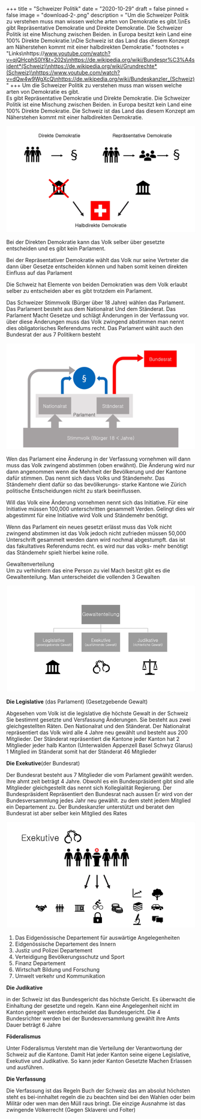 +++
title = "Schweizer Politik"
date = "2020-10-29"
draft = false
pinned = false
image = "download-2-.png"
description = "Um die Schweizer Politik zu verstehen muss man wissen welche arten von Demokratie es gibt.\\\nEs gibt  Repräsentative Demokratie  und  Direkte Demokratie. Die Schweizer Politik ist eine Mischung zwischen Beiden. in Europa besitzt kein Land eine 100%  Direkte Demokratie.\nDie Schweiz ist das Land das diesem Konzept am Näherstehen kommt mit einer halbdirekten Demokratie."
footnotes = "Links\nhttps://www.youtube.com/watch?v=qjQHcphS0lY&t=202s\nhttps://de.wikipedia.org/wiki/Bundespr%C3%A4sident*(Schweiz)\nhttps://de.wikipedia.org/wiki/Grundrechte*(Schweiz)\nhttps://www.youtube.com/watch?v=dQw4w9WgXcQ\nhttps://de.wikipedia.org/wiki/Bundeskanzler_(Schweiz)"
+++
Um die Schweizer Politik zu verstehen muss man wissen welche arten von Demokratie es gibt.\
Es gibt  Repräsentative Demokratie  und  Direkte Demokratie. Die Schweizer Politik ist eine Mischung zwischen Beiden. in Europa besitzt kein Land eine 100%  Direkte Demokratie.
Die Schweiz ist das Land das diesem Konzept am Näherstehen kommt mit einer halbdirekten Demokratie.

![](screenshot-50-.png)

Bei der Direkten Demokratie kann das Volk selber über gesetzte entscheiden und es gibt kein Parlament.

Bei der Repräsentativer Demokratie wählt das Volk nur seine Vertreter die dann über Gesetze entscheiden können und haben somit keinen direkten Einfluss auf das Parlament

Die Schweiz hat Elemente von beiden Demokratien was dem Volk erlaubt selber zu entscheiden aber es gibt trotzdem ein Parlament. 

Das Schweizer Stimmvolk (Bürger über 18 Jahre) wählen das Parlament. Das Parlament besteht aus dem Nationalrat Und dem Ständerat. Das Parlament Macht Gesetze und schlägt Änderungen in der Verfassung vor. über diese Änderungen muss das Volk zwingend abstimmen man nennt dies obligatorisches Referendums recht. Das Parlament wählt auch den Bundesrat der aus 7 Politikern besteht

![](screenshot-51-.png)

Wen das Parlament eine Änderung in der Verfassung vornehmen will dann muss das Volk zwingend abstimmen (oben erwähnt). Die Änderung wird nur dann angenommen wenn die Mehrheit der Bevölkerung und der Kantone dafür stimmen.  Das nennt sich dass Volks und Ständemehr. Das Ständemehr dient dafür so das bevölkerungs- starke Kantone wie Zürich politische Entscheidungen nicht zu stark beeinflussen.

Will das Volk eine Änderung vornehmen nennt sich das Initiative. Für eine Initiative müssen 100,000 unterschritten gesammelt Verden. Gelingt dies wir abgestimmt für eine Initiative wird Volk und Ständemehr benötigt.

Wenn das Parlament ein neues gesetzt erlässt muss das Volk nicht zwingend abstimmen ist das Volk jedoch nicht zufrieden müssen 50,000 Unterschrift gesammelt werden dann wird nochmal abgestumpft. das ist das fakultatives Referendums recht. es wird nur das volks- mehr benötigt das Ständemehr spielt hierbei keine rolle.  

Gewaltenverteilung\
Um zu verhindern das eine Person zu viel Mach besitzt gibt es die Gewaltenteilung. Man unterscheidet die vollenden 3 Gewalten 

![](screenshot-52-.png)

**Die Legislative** (das Parlament)
(Gesetzgebende Gewalt)      

Abgesehen vom Volk ist die legislative die höchste Gewalt in der Schweiz Sie bestimmt gesetzte und Versfassung Änderungen. Sie besteht aus zwei gleichgestellten Räten. Den Nationalrat und den Ständerat. Der Nationalrat repräsentiert das Volk wird alle 4 Jahre neu gewählt und besteht aus 200 Mitglieder. Der Ständerat repräsentiert die Kantone jeder Kanton hat 2 Mitglieder jeder halb Kanton (Unterwalden Appenzell Basel Schwyz Glarus) 1 Mitglied  im Ständerat somit hat der Ständerat 46 Mitglieder

**Die Exekutive**(der Bundesrat)

Der Bundesrat besteht aus 7 Mitglieder die vom Parlament gewählt werden. Ihre ahmt zeit beträgt 4 Jahre. Obwohl es ein Bundespräsident gibt sind alle Mitglieder gleichgestellt das nennt sich Kollegialität Regierung. Der Bundespräsident Repräsentiert den Bundesrat nach aussen Er wird von der Bundesversammlung jedes Jahr neu gewählt. zu dem steht jedem Mitglied ein Departement zu. Der Bundeskanzler unterstützt und beratet den Bundesrat ist aber selber kein Mitglied des Rates

![](screenshot-53-.png)

1. Das Eidgenössische Departement für auswärtige Angelegenheiten
2. Eidgenössische Departement des Innern
3. Justiz und Polizei Departement
4. Verteidigung Bevölkerungsschutz und Sport
5. Finanz Departement
6. Wirtschaft Bildung und Forschung
7. Umwelt verkehr und Kommunikation

**Die Judikative**

in der Schweiz ist das Bundesgericht das höchste Gericht. Es überwacht die Einhaltung der gesetzte und regeln. Kann eine Angelegenheit nicht im Kanton geregelt werden entscheidet das Bundesgericht. Die 4 Bundesrichter werden bei der Bundesversammlung gewählt ihre Amts Dauer beträgt 6 Jahre

**Föderalismus**

Unter Föderalismus Versteht man die Verteilung der Verantwortung der Schweiz auf die Kantone. Damit Hat jeder Kanton seine eigene Legislative, Exekutive und Judikative. So kann jeder Kanton Gesetzte Machen Erlassen und ausführen.

**Die Verfassung**

Die Verfassung ist das Regeln Buch der Schweiz das am absolut höchsten steht es bei-innhaltet regeln die zu beachten sind bei den Wahlen oder beim Militär oder wen man den Müll raus bringt. Die einzige Ausnahme ist das zwingende Völkerrecht (Gegen Sklaverei und Folter)